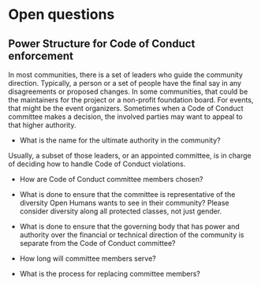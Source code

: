 # Open questions

## Power Structure for Code of Conduct enforcement

In most communities, there is a set of leaders who guide the community
direction. Typically, a person or a set of people have the final say in any
disagreements or proposed changes. In some communities, that could be the
maintainers for the project or a non-profit foundation board. For events, that
might be the event organizers. Sometimes when a Code of Conduct committee makes
a decision, the involved parties may want to appeal to that higher authority.

 - What is the name for the ultimate authority in the community?

Usually, a subset of those leaders, or an appointed committee,
is in charge of deciding how to handle Code of Conduct violations.

 - How are Code of Conduct committee members chosen?

 - What is done to ensure that the committee is representative of the diversity
   Open Humans wants to see in their community? Please consider diversity along
   all protected classes, not just gender.

 - What is done to ensure that the governing body that has power and authority
   over the financial or technical direction of the community is separate from
   the Code of Conduct committee?

 - How long will committee members serve?

 - What is the process for replacing committee members?
